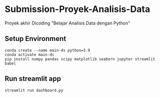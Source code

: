 # Submission-Proyek-Analisis-Data
Proyek akhir Dicoding "Belajar Analisis Data dengan Python"

## Setup Environment
```
conda create --name main-ds python=3.9
conda activate main-ds
pip install numpy pandas scipy matplotlib seaborn jupyter streamlit babel
```

## Run streamlit app
```
streamlit run dashboard.py
```
